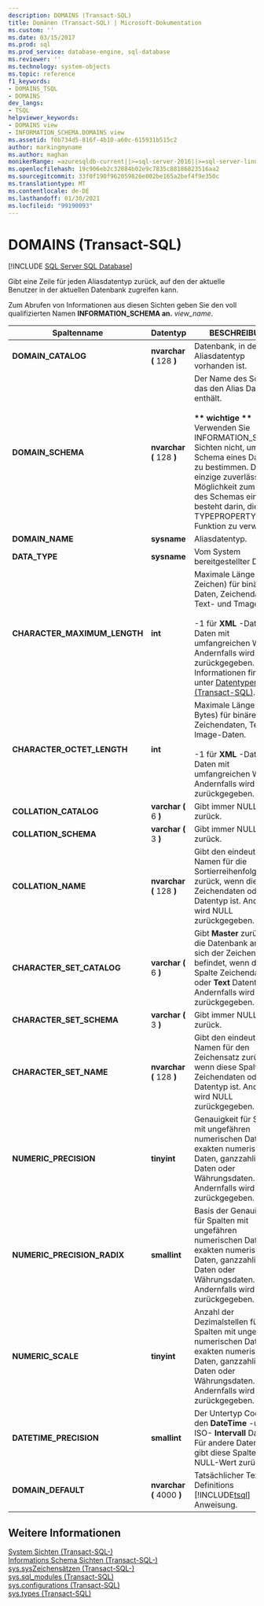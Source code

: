 ```yaml
---
description: DOMAINS (Transact-SQL)
title: Domänen (Transact-SQL) | Microsoft-Dokumentation
ms.custom: ''
ms.date: 03/15/2017
ms.prod: sql
ms.prod_service: database-engine, sql-database
ms.reviewer: ''
ms.technology: system-objects
ms.topic: reference
f1_keywords:
- DOMAINS_TSQL
- DOMAINS
dev_langs:
- TSQL
helpviewer_keywords:
- DOMAINS view
- INFORMATION_SCHEMA.DOMAINS view
ms.assetid: f0b734d5-816f-4b10-a60c-615931b515c2
author: markingmyname
ms.author: maghan
monikerRange: =azuresqldb-current||>=sql-server-2016||>=sql-server-linux-2017||=azuresqldb-mi-current
ms.openlocfilehash: 19c906eb2c32884b02e9c7835c88186823516aa2
ms.sourcegitcommit: 33f0f190f962059826e002be165a2bef4f9e350c
ms.translationtype: MT
ms.contentlocale: de-DE
ms.lasthandoff: 01/30/2021
ms.locfileid: "99190093"
---
```

# <a name="domains-transact-sql"></a>DOMAINS (Transact-SQL)
[!INCLUDE [SQL Server SQL Database](../../includes/applies-to-version/sql-asdb.md)]

  Gibt eine Zeile für jeden Aliasdatentyp zurück, auf den der aktuelle Benutzer in der aktuellen Datenbank zugreifen kann.  
  
 Zum Abrufen von Informationen aus diesen Sichten geben Sie den voll qualifizierten Namen **INFORMATION_SCHEMA an.** _view_name_.  
  
|Spaltenname|Datentyp|BESCHREIBUNG|  
|-----------------|---------------|-----------------|  
|**DOMAIN_CATALOG**|**nvarchar (** 128 **)**|Datenbank, in der der Aliasdatentyp vorhanden ist.|  
|**DOMAIN_SCHEMA**|**nvarchar (** 128 **)**|Der Name des Schemas, das den Alias Datentyp enthält.<br /><br /> **&#42;&#42; wichtige &#42;&#42;** Verwenden Sie INFORMATION_SCHEMA Sichten nicht, um das Schema eines Datentyps zu bestimmen. Die einzige zuverlässige Möglichkeit zum Finden des Schemas eines Typs besteht darin, die TYPEPROPERTY-Funktion zu verwenden.|  
|**DOMAIN_NAME**|**sysname**|Aliasdatentyp.|  
|**DATA_TYPE**|**sysname**|Vom System bereitgestellter Datentyp|  
|**CHARACTER_MAXIMUM_LENGTH**|**int**|Maximale Länge (in Zeichen) für binäre Daten, Zeichendaten, Text- und Tmage-Daten<br /><br /> -1 für **XML** -Daten und Daten mit umfangreichen Werten. Andernfalls wird NULL zurückgegeben. Weitere Informationen finden Sie unter [Datentypen &#40;Transact-SQL&#41;](../../t-sql/data-types/data-types-transact-sql.md).|  
|**CHARACTER_OCTET_LENGTH**|**int**|Maximale Länge (in Bytes) für binäre Daten, Zeichendaten, Text- und Image-Daten.<br /><br /> -1 für **XML** -Daten und Daten mit umfangreichen Werten. Andernfalls wird NULL zurückgegeben.|  
|**COLLATION_CATALOG**|**varchar (** 6 **)**|Gibt immer NULL zurück.|  
|**COLLATION_SCHEMA**|**varchar (** 3 **)**|Gibt immer NULL zurück.|  
|**COLLATION_NAME**|**nvarchar (** 128 **)**|Gibt den eindeutigen Namen für die Sortierreihenfolge zurück, wenn die Spalte Zeichendaten oder **Text** Datentyp ist. Andernfalls wird NULL zurückgegeben.|  
|**CHARACTER_SET_CATALOG**|**varchar (** 6 **)**|Gibt **Master** zurück. Gibt die Datenbank an, in der sich der Zeichensatz befindet, wenn die Spalte Zeichendaten oder **Text** Datentyp ist. Andernfalls wird NULL zurückgegeben.|  
|**CHARACTER_SET_SCHEMA**|**varchar (** 3 **)**|Gibt immer NULL zurück.|  
|**CHARACTER_SET_NAME**|**nvarchar (** 128 **)**|Gibt den eindeutigen Namen für den Zeichensatz zurück, wenn diese Spalte Zeichendaten oder **Text** Datentyp ist. Andernfalls wird NULL zurückgegeben.|  
|**NUMERIC_PRECISION**|**tinyint**|Genauigkeit für Spalten mit ungefähren numerischen Daten, exakten numerischen Daten, ganzzahligen Daten oder Währungsdaten. Andernfalls wird NULL zurückgegeben.|  
|**NUMERIC_PRECISION_RADIX**|**smallint**|Basis der Genauigkeit für Spalten mit ungefähren numerischen Daten, exakten numerischen Daten, ganzzahligen Daten oder Währungsdaten. Andernfalls wird NULL zurückgegeben.|  
|**NUMERIC_SCALE**|**tinyint**|Anzahl der Dezimalstellen für Spalten mit ungefähren numerischen Daten, exakten numerischen Daten, ganzzahligen Daten oder Währungsdaten. Andernfalls wird NULL zurückgegeben.|  
|**DATETIME_PRECISION**|**smallint**|Der Untertyp Code für den **DateTime** -und den ISO- **Intervall** Datentyp. Für andere Datentypen gibt diese Spalte einen NULL-Wert zurück.|  
|**DOMAIN_DEFAULT**|**nvarchar (** 4000 **)**|Tatsächlicher Text der Definitions [!INCLUDE[tsql](../../includes/tsql-md.md)] Anweisung.|  
  
## <a name="see-also"></a>Weitere Informationen  
 [System Sichten &#40;Transact-SQL-&#41;](../../t-sql/language-reference.md)   
 [Informations Schema Sichten &#40;Transact-SQL-&#41;](~/relational-databases/system-information-schema-views/system-information-schema-views-transact-sql.md)   
 [sys.sysZeichensätzen &#40;Transact-SQL-&#41;](../../relational-databases/system-compatibility-views/sys-syscharsets-transact-sql.md)   
 [sys.sql_modules &#40;Transact-SQL&#41;](../../relational-databases/system-catalog-views/sys-sql-modules-transact-sql.md)   
 [sys.configurations &#40;Transact-SQL&#41;](../../relational-databases/system-catalog-views/sys-configurations-transact-sql.md)   
 [sys.types &#40;Transact-SQL&#41;](../../relational-databases/system-catalog-views/sys-types-transact-sql.md)  
  
